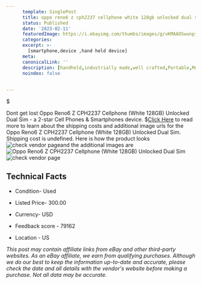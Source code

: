 ```yaml
---
      template: SinglePost
      title: oppo reno6 z cph2237 cellphone white 128gb unlocked dual sim
      status: Published
      date: '2023-02-11'
      featuredImage: https://i.ebayimg.com/thumbs/images/g/vKMAAOSwunpj0FEN/s-l225.jpg
      categories: 
      excerpt: >-
        [smartphone,device ,hand held device]
      meta:
      canonicalLink: ''
      description: [handheld,industrially made,well crafted,Portable,Mobile,Compact,Convenient,Lightweight,Maneuverable,Man-portable,Miniature,Carriable,Hand-held,Light,Holdable,Transportable,Mobile device,Pocket-sized,On-the-go,Wireless,Cordless,Compact size,Convenient size, smartphone,device ,hand held device]
      noindex: false
      
        
---
```

$

Dont get lost  Oppo Reno6 Z CPH2237 Cellphone (White 128GB) Unlocked Dual Sim - a 2-star Cell Phones & Smartphones device.
$[Click Here](https://www.ebay.com/itm/175585775635?hash=item28e1ba5013%3Ag%3AvKMAAOSwunpj0FEN&mkevt=1&mkcid=1&mkrid=711-53200-19255-0&campid=%253CePNCampaignId%253E&customid=%253CreferenceId%253E&toolid=10049) to read more to learn about the shipping costs and additional image urls for the Oppo Reno6 Z CPH2237 Cellphone (White 128GB) Unlocked Dual Sim. Shipping cost is undefined. Here is how the product looks ![check vendor page](https://i.ebayimg.com/thumbs/images/g/vKMAAOSwunpj0FEN/s-l225.jpg)and the additional images are![Oppo Reno6 Z CPH2237 Cellphone (White 128GB) Unlocked Dual Sim](https://i.ebayimg.com/images/g/vKMAAOSwunpj0FEN/s-l1600.jpg)![check vendor page](https://origin-galleryplus.ebayimg.com/ws/web/175585775635_2_0_1/225x225.jpg)



 ## Technical Facts 



     
      

 - Condition- Used 


      

 - Listed Price- 300.00 


      

 - Currency- USD 


      

 - Feedback score - 79162 


      

 - Location - US 


      
      

 *_This post may contain affiliate links from eBay and other third-party websites. As an eBay affiliate, we earn from qualifying purchases. Although we do our best to keep the information up-to-date and accurate, please check the date and all details with the vendor's website before making a purchase. Not all data may be accurate._*






